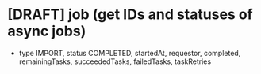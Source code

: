 # [DRAFT] job (get IDs and statuses of async jobs)

*   type IMPORT, status COMPLETED, startedAt, requestor, completed, remainingTasks, succeededTasks, failedTasks, taskRetries


